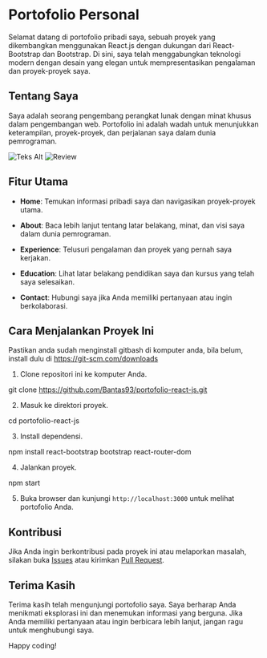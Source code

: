 # Portofolio Personal

Selamat datang di portofolio pribadi saya, sebuah proyek yang dikembangkan menggunakan React.js dengan dukungan dari React-Bootstrap dan Bootstrap. Di sini, saya telah menggabungkan teknologi modern dengan desain yang elegan untuk mempresentasikan pengalaman dan proyek-proyek saya.

## Tentang Saya

Saya adalah seorang pengembang perangkat lunak dengan minat khusus dalam pengembangan web. Portofolio ini adalah wadah untuk menunjukkan keterampilan, proyek-proyek, dan perjalanan saya dalam dunia pemrograman.

![Teks Alt](./assets/testimoni/review.jpg)
![Review](https://portofolio-react-js-git-master-bantas93.vercel.app/)

## Fitur Utama

- **Home**: Temukan informasi pribadi saya dan navigasikan proyek-proyek utama.

- **About**: Baca lebih lanjut tentang latar belakang, minat, dan visi saya dalam dunia pemrograman.

- **Experience**: Telusuri pengalaman dan proyek yang pernah saya kerjakan.

- **Education**: Lihat latar belakang pendidikan saya dan kursus yang telah saya selesaikan.

- **Contact**: Hubungi saya jika Anda memiliki pertanyaan atau ingin berkolaborasi.

## Cara Menjalankan Proyek Ini

Pastikan anda sudah menginstall gitbash di komputer anda, bila belum, install dulu di https://git-scm.com/downloads

1. Clone repositori ini ke komputer Anda.

git clone https://github.com/Bantas93/portofolio-react-js.git

2. Masuk ke direktori proyek.

cd portofolio-react-js

3. Install dependensi.

npm install react-bootstrap bootstrap react-router-dom

4. Jalankan proyek.

npm start

5. Buka browser dan kunjungi `http://localhost:3000` untuk melihat portofolio Anda.

## Kontribusi

Jika Anda ingin berkontribusi pada proyek ini atau melaporkan masalah, silakan buka [Issues](https://github.com/Bantas93/portofolio-react-js/issues) atau kirimkan [Pull Request](https://github.com/Bantas93/portofolio-react-js/pulls).

## Terima Kasih

Terima kasih telah mengunjungi portofolio saya. Saya berharap Anda menikmati eksplorasi ini dan menemukan informasi yang berguna. Jika Anda memiliki pertanyaan atau ingin berbicara lebih lanjut, jangan ragu untuk menghubungi saya.

Happy coding!
